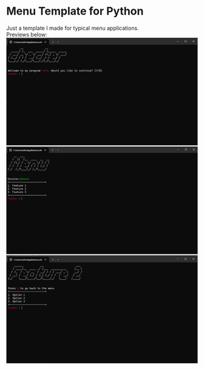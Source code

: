 # Menu Template for Python
Just a template I made for typical menu applications.  
Previews below:
![checker](stuff/checker.png)
![checker](stuff/checker2.png)
![checker](stuff/checker3.png)
